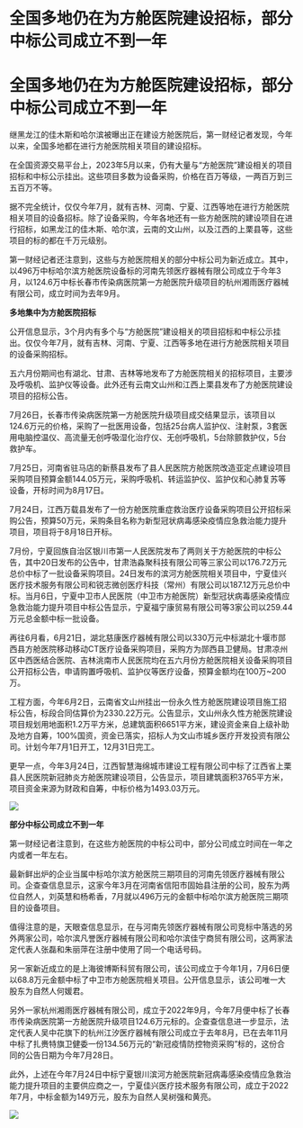 # 全国多地仍在为方舱医院建设招标，部分中标公司成立不到一年

# 全国多地仍在为方舱医院建设招标，部分中标公司成立不到一年

继黑龙江的佳木斯和哈尔滨被曝出正在建设方舱医院后，第一财经记者发现，今年以来，全国多地都在进行方舱医院相关项目的建设招标。

在全国资源交易平台上，2023年5月以来，仍有大量与“方舱医院”建设相关的项目招标和中标公示挂出。这些项目多数为设备采购，价格在百万等级，一两百万到三五百万不等。

据不完全统计，仅仅今年7月，就有吉林、河南、宁夏、江西等地在进行方舱医院相关项目的设备招标。除了设备采购，今年各地还有一些方舱医院的建设项目在进行招标，如黑龙江的佳木斯、哈尔滨，云南的文山州，以及江西的上栗县等，这些项目的标的都在千万元级别。

第一财经记者还注意到，这些与方舱医院相关的部分中标公司为新近成立。其中，以496万中标哈尔滨方舱医院设备标的河南先领医疗器械有限公司成立于今年3月，以124.6万中标长春市传染病医院第一方舱医院升级项目的杭州湘雨医疗器械有限公司，成立时间为去年9月。

**多地集中为方舱医院招标**

公开信息显示，3个月内有多个与“方舱医院”建设相关的项目招标和中标公示挂出。仅仅今年7月，就有吉林、河南、宁夏、江西等多地在进行方舱医院相关项目的设备采购招标。

五六月份期间也有湖北、甘肃、吉林等地发布了方舱医院相关的招标项目，主要涉及呼吸机、监护仪等设备。此外还有云南文山州和江西上栗县发布了方舱医院建设项目的招标公告。

7月26日，长春市传染病医院第一方舱医院升级项目成交结果显示，该项目以124.6万元的价格，采购了一批医用设备，包括25台病人监护仪、注射泵，3套医用电脑控温仪、高流量无创呼吸湿化治疗仪、无创呼吸机，5台除颤救护仪，5台救护车。

7月25日，河南省驻马店的新蔡县发布了县人民医院方舱医院改造亚定点建设项目采购项目预算金额144.05万元，采购呼吸机、转运监护仪、监护仪和心肺复苏等设备，开标时间为8月17日。

7月24日，江西万载县发布了一份方舱医院重症救治医疗设备采购项目公开招标采购公告，预算50万元，采购条目名称为新型冠状病毒感染疫情应急救治能力提升项目，项目将于8月18日开标。

7月份，宁夏回族自治区银川市第一人民医院发布了两则关于方舱医院的中标公告，其中20日发布的公告中，甘肃浩淼聚科技有限公司等三家公司以176.72万元总价中标了一批设备采购项目。24日发布的滨河方舱医院相关项目中，宁夏佳兴医疗技术服务有限公司和锐志微创医疗科技（常州）有限公司以187.12万元总价中标。当月6日，宁夏中卫市人民医院（中卫市方舱医院）新型冠状病毒感染疫情应急救治能力提升项目中标公告显示，宁夏福宁康贸易有限公司等3家公司以259.44万元总金额中标一批设备。

再往6月看，6月21日，湖北慈康医疗器械有限公司以330万元中标湖北十堰市郧西县方舱医院移动移动CT医疗设备采购项目，采购方为郧西县卫健局。甘肃凉州区中西医结合医院、吉林洮南市人民医院均在五六月份方舱医院相关设备采购项目公开招标公告，申请购置呼吸机、监护仪等医疗设备，预算金额均在100万~200万。

工程方面，今年6月2日，云南省文山州挂出一份永久性方舱医院建设项目施工招标公告，标段合同估算价为2330.22万元。公告显示，文山州永久性方舱医院建设项目规划用地面积1.2万平方米，总建筑面积6651平方米，建设资金来自上级补助及地方自筹，100%国资，资金已落实，招标人为文山市城乡医疗开发投资有限公司。计划今年7月1日开工，12月31日完工。

更早一点，今年3月24日，江西智慧海绵城市建设工程有限公司中标了江西省上栗县人民医院新冠肺炎方舱医院建设项目，公告显示，项目建筑面积3765平方米，项目资金来源为财政和自筹，中标价格为1493.03万元。

![](https://inews.gtimg.com/om_bt/OLeh3Tw2RSMtB4BzPKw6sPWrNNA1W-Wa9gjnir2yAfMdoAA/1000)

**部分中标公司成立不到一年**

第一财经记者注意到，在这些方舱医院的中标公司中，部分公司成立时间在一年之内或者一年左右。

最新鲜出炉的企业当属中标哈尔滨方舱医院三期项目的河南先领医疗器械有限公司。企查查信息显示，这家今年3月在河南省信阳市固始县注册的公司，股东为两位自然人，刘英慧和杨希香，7月就以496万元的金额中标哈尔滨方舱医院三期项目的设备项目。

值得注意的是，天眼查信息显示，在与河南先领医疗器械有限公司竞标中落选的另外两家公司，哈尔滨凡誉医疗器械有限公司和哈尔滨佳宁商贸有限公司，这两家法定代表人张磊和朱丽萍在注册中使用了同一个电话号码。

另一家新近成立的是上海彼博斯科贸有限公司，该公司成立于今年1月，7月6日便以68.8万元金额中标了中卫市方舱医院相关项目。公开信息显示，该公司唯一大股东为自然人何媛君。

另外一家杭州湘雨医疗器械有限公司，成立于2022年9月，今年7月便中标了长春市传染病医院第一方舱医院升级项目124.6万元标的。企查查信息进一步显示，法定代表人吴中花旗下的杭州江汐医疗器械有限公司成立于去年8月，已在去年11月中标了扎赉特旗卫健委一份134.56万元的“新冠疫情防控物资采购”标的，这份合同的公告日期为今年7月28日。

此外，上述在今年7月24日中标宁夏银川滨河方舱医院新冠病毒感染疫情应急救治能力提升项目的主要供应商之一，宁夏佳兴医疗技术服务有限公司，成立于2022年7月，中标金额为149万元，股东为自然人吴树强和黄亮。

![](https://inews.gtimg.com/om_bt/OAwncCBdMaUYluq64blKOUdSB3hJzOrNYuy5ncjR85GBsAA/0)

